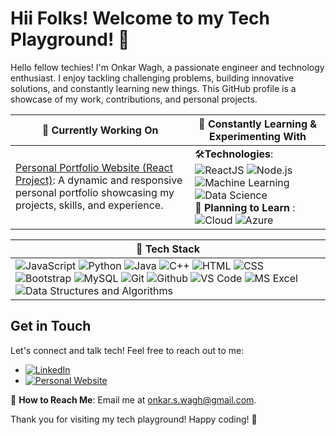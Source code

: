 # Hii Folks! Welcome to my Tech Playground! 👋

Hello fellow techies! I'm Onkar Wagh, a passionate engineer and technology enthusiast. I enjoy tackling challenging problems, building innovative solutions, and constantly learning new things. This GitHub profile is a showcase of my work, contributions, and personal projects.

| 🔭 **Currently Working On**                       | 🌱 **Constantly Learning & Experimenting With**              |
|--------------------------------------------------|-------------------------------------------------------------|
| [Personal Portfolio Website (React Project)](https://cd-onkar.vercel.app/): A dynamic and responsive personal portfolio showcasing my projects, skills, and experience.      | 🛠️**Technologies**: ![ReactJS](https://img.shields.io/badge/-ReactJS-61DAFB?style=flat-square&logo=react&logoColor=white) ![Node.js](https://img.shields.io/badge/-Node.js-339933?style=flat-square&logo=node.js&logoColor=white) ![Machine Learning](https://img.shields.io/badge/-Machine%20Learning-FF6F00?style=flat-square) ![Data Science](https://img.shields.io/badge/-Data%20Science-013243?style=flat-square)<br>🚀 **Planning to Learn**  : ![Cloud](https://img.shields.io/badge/-Cloud-4285F4?style=flat-square&logo=google%20cloud&logoColor=white) ![Azure](https://img.shields.io/badge/-Azure-0089D6?style=flat-square&logo=microsoft%20azure&logoColor=white) |


| 🚀 Tech Stack                              |
|--------------------------------------------|
| ![JavaScript](https://img.shields.io/badge/-JavaScript-F7DF1E?style=flat-square&logo=javascript&logoColor=white) ![Python](https://img.shields.io/badge/-Python-3776AB?style=flat-square&logo=python&logoColor=white) ![Java](https://img.shields.io/badge/-Java-007396?style=flat-square&logo=java&logoColor=white) ![C++](https://img.shields.io/badge/-C++-00599C?style=flat-square&logo=c%2B%2B&logoColor=white) ![HTML](https://img.shields.io/badge/-HTML-E34F26?style=flat-square&logo=html5&logoColor=white) ![CSS](https://img.shields.io/badge/-CSS-1572B6?style=flat-square&logo=css3&logoColor=white) ![Bootstrap](https://img.shields.io/badge/-Bootstrap-7952B3?style=flat-square&logo=bootstrap&logoColor=white) ![MySQL](https://img.shields.io/badge/-MySQL-4479A1?style=flat-square&logo=mysql&logoColor=white) ![Git](https://img.shields.io/badge/-Git-F05032?style=flat-square&logo=git&logoColor=white) ![Github](https://img.shields.io/badge/-Github-181717?style=flat-square&logo=github&logoColor=white) ![VS Code](https://img.shields.io/badge/-VS%20Code-007ACC?style=flat-square&logo=visual%20studio%20code&logoColor=white) ![MS Excel](https://img.shields.io/badge/-MS%20Excel-217346?style=flat-square&logo=microsoft%20excel&logoColor=white) ![Data Structures and Algorithms](https://img.shields.io/badge/-Data%20Structures%20and%20Algorithms-2B2B2B?style=flat-square)   |
  
## Get in Touch

Let's connect and talk tech! Feel free to reach out to me:

- [![LinkedIn](https://img.shields.io/badge/LinkedIn-Connect-blue)](https://www.linkedin.com/in/onkar-wagh-632ab821a/)
- [![Personal Website](https://img.shields.io/badge/Personal%20Website-Visit-red)](https://onkarrw.github.io/cd-onkar/)

📧 **How to Reach Me**: Email me at onkar.s.wagh@gmail.com.

Thank you for visiting my tech playground! Happy coding! 🚀 
